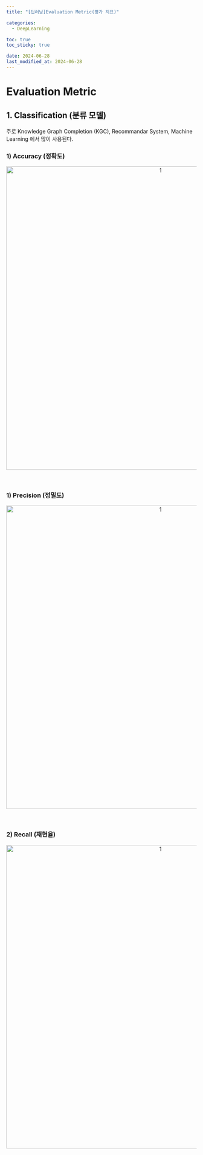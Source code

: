 ```yaml
---
title: "[딥러닝]Evaluation Metric(평가 지표)"

categories: 
  - DeepLearning

toc: true
toc_sticky: true

date: 2024-06-28
last_modified_at: 2024-06-28
---
```


# Evaluation Metric

## 1. Classification (분류 모델)

주로 Knowledge Graph Completion (KGC), Recommandar System, Machine Learning 에서 많이 사용된다.

### 1) Accuracy (정확도)
<p align="center">
<img width="800" alt="1" src="https://github.com/meaningful96/Blogging/assets/111734605/a6d237e8-7fec-41bd-b9f6-38ccff3babd5">
</p>



<br/>

### 1) Precision (정밀도)
<p align="center">
<img width="800" alt="1" src="https://github.com/meaningful96/Blogging/assets/111734605/2e52b60f-ab58-4d65-8e08-b10cc6718b65">
</p>


<br/>


### 2) Recall (재현율)
<p align="center">
<img width="800" alt="1" src="https://github.com/meaningful96/Blogging/assets/111734605/c2613c66-e54f-41e5-9e33-7c80c4937a41">
</p>


<br/>
